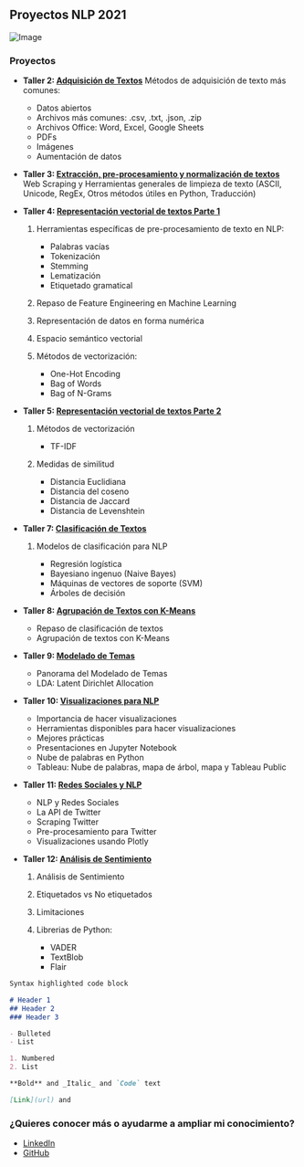 ## Proyectos NLP 2021

![Image](https://www.memesmonkey.com/images/memesmonkey/50/5024f16be041ff0cbea269f321b7fb0d.jpeg)

### Proyectos

* **Taller 2: [Adquisición de Textos](https://github.com/Danilo0221/NLP/blob/main/Taller2.ipynb)** Métodos de adquisición de texto más comunes:

    - Datos abiertos
    - Archivos más comunes: .csv, .txt, .json, .zip
    - Archivos Office: Word, Excel, Google Sheets
    - PDFs
    - Imágenes
    - Aumentación de datos 
    
* **Taller 3: [Extracción, pre-procesamiento y normalización de textos](https://github.com/Danilo0221/NLP/blob/main/Taller3_WebScraping.ipynb)** Web Scraping y Herramientas generales de limpieza de texto (ASCII, Unicode, RegEx, Otros métodos útiles en Python, Traducción)

* **Taller 4: [Representación vectorial de textos Parte 1](https://github.com/Danilo0221/NLP/blob/main/Taller4_Solucion.ipynb)**

    1. Herramientas específicas de pre-procesamiento de texto en NLP:
   
       - Palabras vacías
       - Tokenización
       - Stemming
       - Lematización
       - Etiquetado gramatical
    2. Repaso de Feature Engineering en Machine Learning
    3. Representación de datos en forma numérica
    4. Espacio semántico vectorial
    5. Métodos de vectorización:
    
       - One-Hot Encoding
       - Bag of Words
       - Bag of N-Grams

* **Taller 5: [Representación vectorial de textos Parte 2](https://github.com/Danilo0221/NLP/blob/main/Taller5_Solucion.ipynb)**

    1. Métodos de vectorización
    
       - TF-IDF
    2. Medidas de similitud
    
       - Distancia Euclidiana
       - Distancia del coseno
       - Distancia de Jaccard
       - Distancia de Levenshtein

* **Taller 7: [Clasificación de Textos](https://github.com/Danilo0221/NLP/blob/main/taller7_Danilo.ipynb)**

    1. Modelos de clasificación para NLP
    
       - Regresión logística
       - Bayesiano ingenuo (Naive Bayes)
       - Máquinas de vectores de soporte (SVM)
       - Árboles de decisión

* **Taller 8: [Agrupación de Textos con K-Means](https://github.com/Danilo0221/NLP/blob/main/taller8_Danilo.ipynb)**

    - Repaso de clasificación de textos
    - Agrupación de textos con K-Means

* **Taller 9: [Modelado de Temas](https://github.com/Danilo0221/NLP/blob/main/taller9_Danilo.ipynb)**

    - Panorama del Modelado de Temas
    - LDA: Latent Dirichlet Allocation

* **Taller 10: [Visualizaciones para NLP](https://github.com/Danilo0221/NLP/blob/main/Taller10_Danilo.ipynb)**

    - Importancia de hacer visualizaciones
    - Herramientas disponibles para hacer visualizaciones
    - Mejores prácticas
    - Presentaciones en Jupyter Notebook
    - Nube de palabras en Python
    - Tableau: Nube de palabras, mapa de árbol, mapa y Tableau Public

* **Taller 11: [Redes Sociales y NLP](https://github.com/Danilo0221/NLP/blob/main/taller11.ipynb)**

    - NLP y Redes Sociales
    - La API de Twitter
    - Scraping Twitter
    - Pre-procesamiento para Twitter
    - Visualizaciones usando Plotly

* **Taller 12: [Análisis de Sentimiento](https://github.com/Danilo0221/NLP/blob/main/taller12.ipynb)**

    1. Análisis de Sentimiento
    2. Etiquetados vs No etiquetados
    3. Limitaciones
    4. Librerias de Python:
   
       - VADER
       - TextBlob
       - Flair

```markdown
Syntax highlighted code block

# Header 1
## Header 2
### Header 3

- Bulleted
- List

1. Numbered
2. List

**Bold** and _Italic_ and `Code` text

[Link](url) and
```

### ¿Quieres conocer más o ayudarme a ampliar mi conocimiento?

* [LinkedIn](www.linkedin.com/in/danilo-plazas-irreño-295115127)
* [GitHub](https://github.com/Danilo0221)


